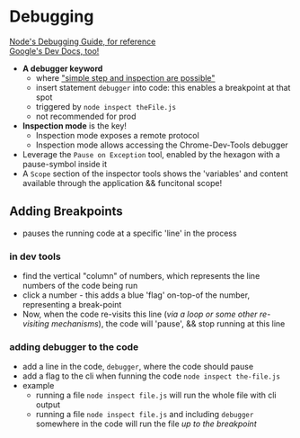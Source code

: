 # Debugging

[Node's Debugging Guide, for reference](https://nodejs.org/en/docs/guides/debugging-getting-started/)  
[Google's Dev Docs, too!](https://developers.google.com/web/tools/chrome-devtools)

- **A debugger keyword**
  - where ["simple step and inspection are possible"](https://nodejs.org/api/debugger.html#debugger_debugger)
  - insert statement `debugger` into code: this enables a breakpoint at that spot
  - triggered by `node inspect theFile.js`
  - not recommended for prod
- **Inspection mode** is the key!
  - Inspection mode exposes a remote protocol
  - Inspection mode allows accessing the Chrome-Dev-Tools debugger
- Leverage the `Pause on Exception` tool, enabled by the hexagon with a pause-symbol inside it
- A `Scope` section of the inspector tools shows the 'variables' and content available through the application && funcitonal scope!
## Adding Breakpoints
- pauses the running code at a specific 'line' in the process

### in dev tools
- find the vertical "column" of numbers, which represents the line numbers of the code being run
- click a number - this adds a blue 'flag' on-top-of the number, representing a break-point
- Now, when the code re-visits this line (_via a loop or some other re-visiting mechanisms_), the code will 'pause', && stop running at this line

### adding debugger to the code
- add a line in the code, `debugger`, where the code should pause
- add a flag to the cli when funning the code `node inspect the-file.js`
- example
  - running a file `node inspect file.js` will run the whole file with cli output 
  - running a file `node inspect file.js` and including `debugger` somewhere in the code will run the file _up to the breakpoint_